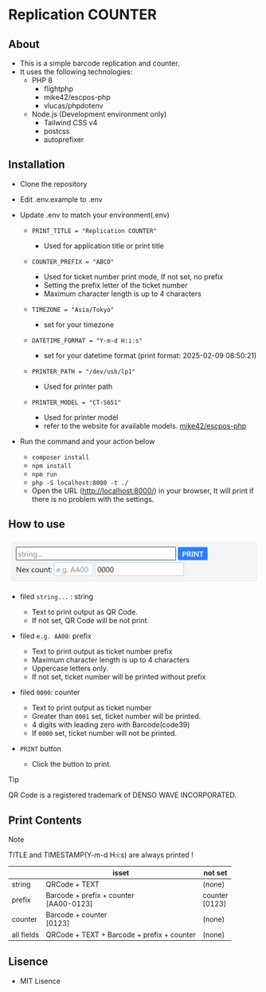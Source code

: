 # Replication COUNTER

## About
- This is a simple barcode replication and counter.
- It uses the following technologies:
  - PHP 8
    - flightphp
    - mike42/escpos-php
    - vlucas/phpdotenv
  - Node.js (Development environment only)
    - Tailwind CSS v4
    - postcss
    - autoprefixer

## Installation

- Clone the repository
- Edit .env.example to .env
- Update .env to match your environment(.env)
    - `PRINT_TITLE = "Replication COUNTER"`
        - Used for application title or print title

    - `COUNTER_PREFIX = "ABCD"`
        - Used for ticket number print mode, If not set, no prefix
        - Setting the prefix letter of the ticket number
        - Maximum character length is up to 4 characters

    - `TIMEZONE = "Asia/Tokyo"`
        - set for your timezone
    - `DATETIME_FORMAT = "Y-m-d H:i:s"`
        - set for your datetime format (print format: 2025-02-09 08:50:21)

    - `PRINTER_PATH = "/dev/usb/lp1"`
        - Used for printer path
    - `PRINTER_MODEL = "CT-S651"`
        - Used for printer model
        - refer to the website for available models. [mike42/escpos-php](https://github.com/mike42/escpos-php) 

- Run the command and your action below
    - `composer install` 
    - `npm install`
    - `npm run`
    - `php -S localhost:8000 -t ./`
    - Open the URL ([http://localhost:8000/](http://localhost:8000/)) in your browser, It will print if there is no problem with the settings.

## How to use
![first screen, input form fileds](images/screen_first.png)

- filed `string...` : string
    - Text to print output as QR Code.
    - If not set, QR Code will be not print.

- filed `e.g. AA00`: prefix
    - Text to print output as ticket number prefix
    - Maximum character length is up to 4 characters
    - Uppercase letters only.
    - If not set, ticket number will be printed without prefix

- filed `0000`: counter
    - Text to print output as ticket number
    - Greater than `0001` set, ticket number will be printed.
    - 4 digits with leading zero with Barcode(code39)
    - If `0000` set, ticket number will not be printed.

- `PRINT` button
    - Click the button to print.

> [!TIP]
> QR Code is a registered trademark of DENSO WAVE INCORPORATED.

## Print Contents
> [!NOTE]
> TITLE and TIMESTAMP(Y-m-d H:i:s) are always printed !

| | isset | not set | 
| --- | --- | --- | 
| string | QRCode + TEXT | (none) | 
| prefix | Barcode + prefix + counter<br> [AA00-0123] | counter<br>[0123] |
| counter | Barcode + counter<br>[0123] | (none) |
| all fields | QRCode + TEXT + Barcode + prefix + counter| (none) |

## Lisence
- MIT Lisence
